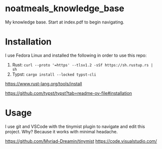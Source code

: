 # noatmeals_knowledge_base

My knowledge base. Start at index.pdf to begin navigating. 

# Installation

I use Fedora Linux and installed the following in order to use this repo:

1. Rust: `curl --proto '=https' --tlsv1.2 -sSf https://sh.rustup.rs | sh`
2. Typst: `cargo install --locked typst-cli`

https://www.rust-lang.org/tools/install

https://github.com/typst/typst?tab=readme-ov-file#installation

# Usage

I use git and VSCode with the tinymist plugin to navigate and edit this project. 
Why? Because it works with minimal headache. 

https://github.com/Myriad-Dreamin/tinymist
https://code.visualstudio.com/

